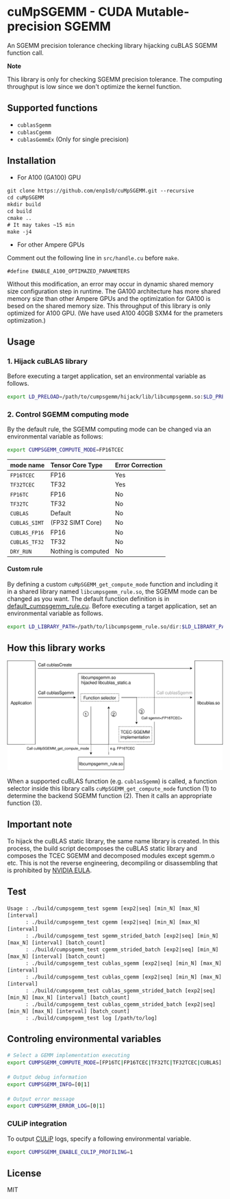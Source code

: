 # cuMpSGEMM - CUDA Mutable-precision SGEMM

An SGEMM precision tolerance checking library hijacking cuBLAS SGEMM function call.

**Note**

This library is only for checking SGEMM precision tolerance.
The computing throughput is low since we don't optimize the kernel function.

## Supported functions
- `cublasSgemm`
- `cublasCgemm`
- `cublasGemmEx` (Only for single precision)

## Installation
- For A100 (GA100) GPU

```
git clone https://github.com/enp1s0/cuMpSGEMM.git --recursive
cd cuMpSGEMM
mkdir build
cd build
cmake ..
# It may takes ~15 min
make -j4
```

- For other Ampere GPUs

Comment out the following line in `src/handle.cu` before `make`.
```
#define ENABLE_A100_OPTIMAZED_PARAMETERS
```
Without this modification, an error may occur in dynamic shared memory size configuration step in runtime.
The GA100 architecture has more shared memory size than other Ampere GPUs and the optimization for GA100 is besed on the shared memory size.
This throughput of this library is only optimized for A100 GPU.
(We have used A100 40GB SXM4 for the prameters optimization.)

## Usage

### 1. Hijack cuBLAS library
Before executing a target application, set an environmental variable as follows.
```bash
export LD_PRELOAD=/path/to/cumpsgemm/hijack/lib/libcumpsgemm.so:$LD_PRELOAD
```

### 2. Control SGEMM computing mode
By the default rule, the SGEMM computing mode can be changed via an environmental variable as follows:

```bash
export CUMPSGEMM_COMPUTE_MODE=FP16TCEC
```

| mode name      | Tensor Core Type    | Error Correction |
|:---------------|:--------------------|:-----------------|
|`FP16TCEC`      | FP16                | Yes              |
|`TF32TCEC`      | TF32                | Yes              |
|`FP16TC`        | FP16                | No               |
|`TF32TC`        | TF32                | No               |
|`CUBLAS`        | Default             | No               |
|`CUBLAS_SIMT`   | (FP32 SIMT Core)    | No               |
|`CUBLAS_FP16`   | FP16                | No               |
|`CUBLAS_TF32`   | TF32                | No               |
|`DRY_RUN`       | Nothing is computed | No               |

#### Custom rule
By defining a custom `cuMpSGEMM_get_compute_mode` function and including it in a shared library named `libcumpsgemm_rule.so`, the SGEMM mode can be changed as you want.
The default function definition is in [default_cumpsgemm_rule.cu](src/default_cumpsgemm_rule.cu).
Before executing a target application, set an environmental variable as follows.
```bash
export LD_LIBRARY_PATH=/path/to/libcumpsgemm_rule.so/dir:$LD_LIBRARY_PATH
```

## How this library works

![cuMpSGEMM flow](./docs/cumpsgemm.svg)

When a supported cuBLAS function (e.g. `cublasSgemm`) is called, a function selector inside this library calls `cuMpSGEMM_get_compute_mode` function (1) to determine the backend SGEMM function (2).
Then it calls an appropriate function (3).

## Important note
To hijack the cuBLAS static library, the same name library is created.
In this process, the build script decomposes the cuBLAS static library and composes the TCEC SGEMM and decomposed modules except sgemm.o etc.
This is not the reverse engineering, decompiling or disassembling that is prohibited by [NVIDIA EULA](https://docs.nvidia.com/cuda/eula/index.html).

## Test
```
Usage : ./build/cumpsgemm_test sgemm [exp2|seq] [min_N] [max_N] [interval]
      : ./build/cumpsgemm_test cgemm [exp2|seq] [min_N] [max_N] [interval]
      : ./build/cumpsgemm_test sgemm_strided_batch [exp2|seq] [min_N] [max_N] [interval] [batch_count]
      : ./build/cumpsgemm_test cgemm_strided_batch [exp2|seq] [min_N] [max_N] [interval] [batch_count]
      : ./build/cumpsgemm_test cublas_sgemm [exp2|seq] [min_N] [max_N] [interval]
      : ./build/cumpsgemm_test cublas_cgemm [exp2|seq] [min_N] [max_N] [interval]
      : ./build/cumpsgemm_test cublas_sgemm_strided_batch [exp2|seq] [min_N] [max_N] [interval] [batch_count]
      : ./build/cumpsgemm_test cublas_cgemm_strided_batch [exp2|seq] [min_N] [max_N] [interval] [batch_count]
      : ./build/cumpsgemm_test log [/path/to/log]
```

## Controling environmental variables
```bash
# Select a GEMM implementation executing
export CUMPSGEMM_COMPUTE_MODE=[FP16TC|FP16TCEC|TF32TC|TF32TCEC|CUBLAS]

# Output debug information
export CUMPSGEMM_INFO=[0|1]

# Output error message
export CUMPSGEMM_ERROR_LOG=[0|1]
```

### CULiP integration
To output [CULiP](https://github.com/enp1s0/CULiP) logs, specify a following environmental variable.
```bash
export CUMPSGEMM_ENABLE_CULIP_PROFILING=1
```

## License
MIT
